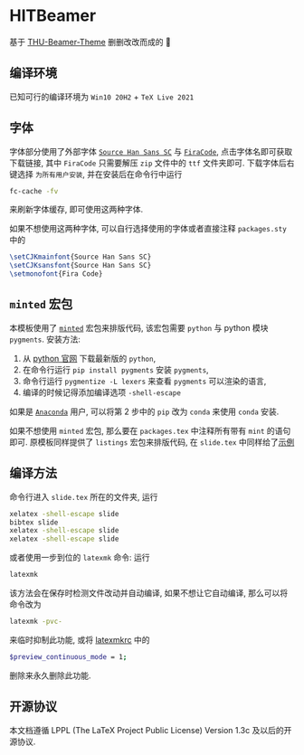 # HITBeamer
基于 [THU-Beamer-Theme](https://github.com/Trinkle23897/THU-Beamer-Theme) 删删改改而成的 :bug:

## 编译环境
已知可行的编译环境为 `Win10 20H2` + `TeX Live 2021`

## 字体
字体部分使用了外部字体 [`Source Han Sans SC`](https://github.com/adobe-fonts/source-han-sans/tree/release/OTF/SimplifiedChinese) 与 [`FiraCode`](https://github.com/tonsky/FiraCode/releases), 点击字体名即可获取下载链接, 其中 `FiraCode` 只需要解压 `zip` 文件中的 `ttf` 文件夹即可. 下载字体后右键选择 `为所有用户安装`, 并在安装后在命令行中运行
```bash
fc-cache -fv
```
来刷新字体缓存, 即可使用这两种字体. 

如果不想使用这两种字体, 可以自行选择使用的字体或者直接注释 `packages.sty` 中的
```latex
\setCJKmainfont{Source Han Sans SC}
\setCJKsansfont{Source Han Sans SC}
\setmonofont{Fira Code}
```

## `minted` 宏包
本模板使用了 [`minted`](https://www.ctan.org/pkg/minted) 宏包来排版代码, 该宏包需要 `python` 与 python 模块 `pygments`. 安装方法:
1. 从 [python 官网](https://www.python.org/) 下载最新版的 `python`,
2. 在命令行运行 `pip install pygments` 安装 `pygments`,
3. 命令行运行 `pygmentize -L lexers` 来查看 `pygments` 可以渲染的语言,
4. 编译的时候记得添加编译选项 `-shell-escape`

如果是 [`Anaconda`](https://www.anaconda.com/) 用户, 可以将第 2 步中的 `pip` 改为 `conda` 来使用 `conda` 安装. 

如果不想使用 `minted` 宏包, 那么要在 `packages.tex` 中注释所有带有 `mint` 的语句即可. 原模板同样提供了 `listings` 宏包来排版代码, 在 `slide.tex` 中同样给了[示例](https://github.com/syvshc/HITBeamer/blob/master/slide.tex#L220)

## 编译方法
命令行进入 `slide.tex` 所在的文件夹, 运行
```bash
xelatex -shell-escape slide
bibtex slide 
xelatex -shell-escape slide
xelatex -shell-escape slide
```
或者使用一步到位的 `latexmk` 命令: 运行
```bash
latexmk
```
该方法会在保存时检测文件改动并自动编译, 如果不想让它自动编译, 那么可以将命令改为
```bash
latexmk -pvc-
```
来临时抑制此功能, 或将 [latexmkrc](https://github.com/syvshc/HITBeamer/blob/master/latexmkrc) 中的 
```bash
$preview_continuous_mode = 1;
``` 
删除来永久删除此功能.

## 开源协议
本文档遵循 LPPL (The LaTeX Project Public License) Version 1.3c  及以后的开源协议.